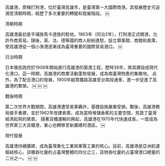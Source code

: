 高雄港，原稱打狗港，位於臺灣高雄市，是臺灣第一大國際商港。其發展歷史可追溯至清朝時期，經歷了多次重要的轉變和發展階段。 ￼

清朝時期

高雄港最初是平埔族馬卡道族的駐地。1863年（同治2年），打狗港正式開港，允許外商貿易。隨後，英、法、德等國的商人紛紛進駐，設立領事館、商館和倉庫，使高雄港從一個小漁港逐漸成為臺灣重要的國際貿易港口。  ￼

日治時期

日本殖民政府於1908年開始進行高雄港的築港工程，歷時38年，將其建設成現代化港口。這一時期，高雄港的商業活動蓬勃發展，成為南臺灣物產的集散地。 此外，為了配合港口的發展，1900年縱貫鐵路高雄至台南段通車，進一步促進了高雄港的繁榮。  ￼ ￼ ￼

戰後時期

第二次世界大戰期間，高雄港遭受美軍轟炸，基礎設施嚴重受損。戰後，高雄港務局接手重建，並於1962年改建倉庫，成為當時堆儲香蕉的主要空間，見證了臺灣經濟起飛的榮景。 隨著貨櫃運輸的興起，高雄港在1970年代快速成長，一度成為世界第三大貨櫃港，重心也轉移至新擴建的港區。  ￼

現代發展

高雄港持續擴建，成為臺灣重化工業與軍需工業的核心。目前，高雄港是亞洲航運樞紐核心，貨櫃吞吐量約占臺灣整體的四分之三，貨物吞吐量約占臺灣港口總量的二分之一。  ￼ ￼

